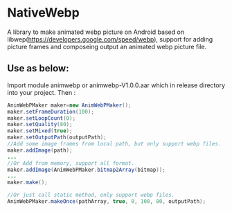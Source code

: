# NativeWebp
A library to make animated webp picture on Android based on libwep(https://developers.google.com/speed/webp), support for adding 
picture frames and composeing output an animated webp picture file.</br>

## Use as below:
Import module animwebp or animwebp-V1.0.0.aar which in release directory into your project. Then : </br>
```Java
AnimWebPMaker maker=new AnimWebPMaker();
maker.setFrameDuration(100);
maker.setLoopCount(0);
maker.setQuality(80);
maker.setMixed(true);
maker.setOutputPath(outputPath);
//Add some image frames from local path, but only support webp files.
maker.addImage(path);
...
//Or Add from memory, support all format.
maker.addImage(AnimWebPMaker.bitmap2Array(bitmap));
...
maker.make();

//Or just call static method, only support webp files.
AnimWebPMaker.makeOnce(pathArray, true, 0, 100, 80, outputPath);
```
